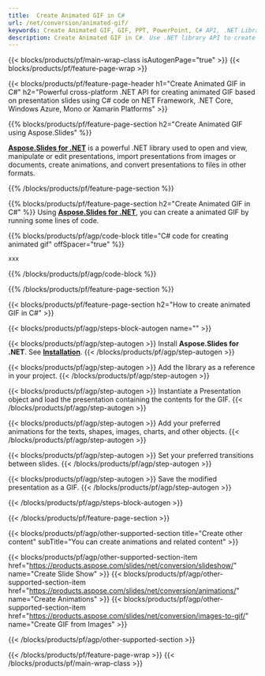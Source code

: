 ```yaml
---
title:  Create Animated GIF in C#
url: /net/conversion/animated-gif/
keywords: Create Animated GIF, GIF, PPT, PowerPoint, C# API, .NET Library
description: Create Animated GIF in C#. Use .NET library API to create animated GIF
---
```


{{< blocks/products/pf/main-wrap-class isAutogenPage="true" >}}
{{< blocks/products/pf/feature-page-wrap >}}

{{< blocks/products/pf/feature-page-header h1="Create Animated GIF in C#" h2="Powerful cross-platform .NET API for creating animated GIF based on presentation slides using C# code on NET Framework, .NET Core, Windows Azure, Mono or Xamarin Platforms" >}}

{{% blocks/products/pf/feature-page-section h2="Create Animated GIF using Aspose.Slides" %}}

[**Aspose.Slides for .NET**](https://products.aspose.com/slides/net/) is a powerful .NET library used to open and view, manipulate or edit presentations, import presentations from images or documents, create animations, and convert presentations to files in other formats.

{{% /blocks/products/pf/feature-page-section %}}




{{% blocks/products/pf/feature-page-section  h2="Create Animated GIF in C#" %}}
Using [**Aspose.Slides for .NET**](https://products.aspose.com/slides/net/), you can create a animated GIF by running some lines of code.

{{% blocks/products/pf/agp/code-block title="C# code for creating animated gif" offSpacer="true" %}}
```cs
xxx
```
{{% /blocks/products/pf/agp/code-block %}}

{{% /blocks/products/pf/feature-page-section %}}




{{< blocks/products/pf/feature-page-section  h2="How to create animated GIF in C#" >}}


{{< blocks/products/pf/agp/steps-block-autogen name="" >}}


{{< blocks/products/pf/agp/step-autogen >}}
Install **Aspose.Slides for .NET**. See [**Installation**](https://docs.aspose.com/slides/net/installation/).
{{< /blocks/products/pf/agp/step-autogen >}}

{{< blocks/products/pf/agp/step-autogen >}}
Add the library as a reference in your project.
{{< /blocks/products/pf/agp/step-autogen >}}

{{< blocks/products/pf/agp/step-autogen >}}
Instantiate a Presentation object and load the presentation containing the contents for the GIF.
{{< /blocks/products/pf/agp/step-autogen >}}

{{< blocks/products/pf/agp/step-autogen >}}
Add your preferred animations for the texts, shapes, images, charts, and other objects. 
{{< /blocks/products/pf/agp/step-autogen >}}

{{< blocks/products/pf/agp/step-autogen >}}
Set your preferred transitions between slides. 
{{< /blocks/products/pf/agp/step-autogen >}}

{{< blocks/products/pf/agp/step-autogen >}}
Save the modified presentation as a GIF. 
{{< /blocks/products/pf/agp/step-autogen >}}




{{< /blocks/products/pf/agp/steps-block-autogen >}}


{{< /blocks/products/pf/feature-page-section >}}





{{< blocks/products/pf/agp/other-supported-section title="Create other content" subTitle="You can create animations and related content" >}}


{{< blocks/products/pf/agp/other-supported-section-item href="https://products.aspose.com/slides/net/conversion/slideshow/" name="Create Slide Show" >}}
{{< blocks/products/pf/agp/other-supported-section-item href="https://products.aspose.com/slides/net/conversion/animations/" name="Create Animations" >}}
{{< blocks/products/pf/agp/other-supported-section-item href="https://products.aspose.com/slides/net/conversion/images-to-gif/" name="Create GIF from Images" >}}




{{< /blocks/products/pf/agp/other-supported-section >}}

{{< /blocks/products/pf/feature-page-wrap >}}
{{< /blocks/products/pf/main-wrap-class >}}